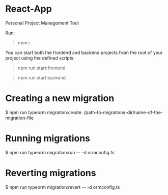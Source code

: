 # React-App
Personal Project Management Tool

Run:
>npm i

You can start both the frontend and backend projects from the root of your project using the defined scripts:

>npm run start:frontend

>npm run start:backend

# Creating a new migration
$ npm run typeorm migration:create ./path-to-migrations-dir/name-of-the-migration-file

# Running migrations
$ npm run typeorm migration:run -- -d ormconfig.ts

# Reverting migrations
$ npm run typeorm migration:revert -- -d ormconfig.ts
